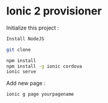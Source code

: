# Ionic 2 provisioner

Initialize this project :
```bash
Install NodeJS

git clone

npm install
npm install -g ionic cordova
ionic serve

```
Add new page :
```bash
ionic g page yourpagename

```